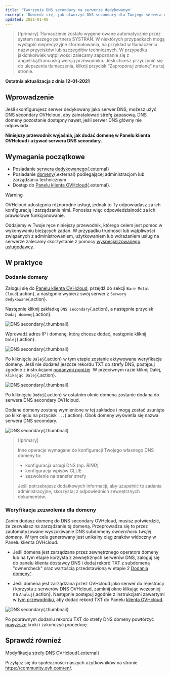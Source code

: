 ```yaml
---
title: 'Tworzenie DNS secondary na serwerze dedykowanym'
excerpt: 'Dowiedz się, jak utworzyć DNS secondary dla Twojego serwera dedykowanego OVHcloud'
updated: 2021-01-08
---
```


> [!primary]
> Tłumaczenie zostało wygenerowane automatycznie przez system naszego partnera SYSTRAN. W niektórych przypadkach mogą wystąpić nieprecyzyjne sformułowania, na przykład w tłumaczeniu nazw przycisków lub szczegółów technicznych. W przypadku jakichkolwiek wątpliwości zalecamy zapoznanie się z angielską/francuską wersją przewodnika. Jeśli chcesz przyczynić się do ulepszenia tłumaczenia, kliknij przycisk “Zaproponuj zmianę” na tej stronie.
> 

**Ostatnia aktualizacja z dnia 12-01-2021**

## Wprowadzenie

Jeśli skonfigurujesz serwer dedykowany jako serwer DNS, możesz użyć DNS secondary OVHcloud, aby zainstalować strefę zapasową. DNS domeny pozostanie dostępny nawet, jeśli serwer DNS główny nie odpowiada.

**Niniejszy przewodnik wyjaśnia, jak dodać domenę w Panelu klienta OVHcloud i używać serwera DNS secondary.**


## Wymagania początkowe

- Posiadanie [serwera dedykowanego](https://www.ovhcloud.com/pl/bare-metal/){.external}
- Posiadanie [domeny](https://www.ovh.pl/domeny/){.external} podlegającej administracjom lub zarządzaniu technicznym
- Dostęp do [Panelu klienta OVHcloud](https://www.ovh.com/auth/?action=gotomanager&from=https://www.ovh.pl/&ovhSubsidiary=pl){.external}.

> [!warning]
>
> OVHcloud udostępnia różnorodne usługi, jednak to Ty odpowiadasz za ich konfigurację i zarządzanie nimi. Ponosisz więc odpowiedzialność za ich prawidłowe funkcjonowanie.
> 
> Oddajemy w Twoje ręce niniejszy przewodnik, którego celem jest pomoc w wykonywaniu bieżących zadań. W przypadku trudności lub wątpliwości związanych z administrowaniem, użytkowaniem lub wdrażaniem usług na serwerze zalecamy skorzystanie z pomocy [wyspecjalizowanego usługodawcy](https://partner.ovhcloud.com/pl/directory/).
> 


## W praktyce

### Dodanie domeny <a name="ajoutdomaine"></a>

Zaloguj się do [Panelu klienta OVHcloud](https://www.ovh.com/auth/?action=gotomanager&from=https://www.ovh.pl/&ovhSubsidiary=pl), przejdź do sekcji `Bare Metal Cloud`{.action}, a następnie wybierz swój serwer z `Serwery dedykowane`{.action}.

Następnie kliknij zakładkę `DNS secondary`{.action}, a następnie przycisk `Dodaj domenę`{.action}.

![DNS secondary](images/cp-01.png){.thumbnail}

Wprowadź adres IP i domenę, którą chcesz dodać, następnie kliknij `Dalej`{.action}.

![DNS secondary](images/cp-02.png){.thumbnail}

Po kliknięciu `Dalej`{.action} w tym etapie zostanie aktywowana weryfikacja domeny. Jeśli nie dodałeś jeszcze rekordu TXT do strefy DNS, postępuj zgodnie z instrukcjami [podanymi poniżej](#verificationdomaine). W przeciwnym razie kliknij Dalej, `klikając Dalej`{.action}.

![DNS secondary](images/cp-03.png){.thumbnail}

Po kliknięciu `Dodaj`{.action} w ostatnim oknie domena zostanie dodana do serwera DNS secondary OVHcloud.

Dodane domeny zostaną wymienione w tej zakładce i mogą zostać usunięte po kliknięciu na przycisk `...`{.action}. Obok domeny wyświetla się nazwa serwera DNS secondary.

![DNS secondary](images/cp-05.png){.thumbnail}

> [!primary]
>
> Inne operacje wymagane do konfiguracji Twojego własnego DNS domeny to:
>
> - konfiguracja usługi DNS (np. *BIND*)
> - konfiguracja wpisów GLUE
> - zezwolenie na transfer strefy
>
> Jeśli potrzebujesz dodatkowych informacji, aby uzupełnić te zadania administracyjne, skorzystaj z odpowiednich zewnętrznych dokumentów.

### Weryfikacja zezwolenia dla domeny <a name="verificationdomaine"></a>

Zanim dodasz domenę do DNS secondary OVHcloud, musisz potwierdzić, że zezwalasz na zarządzanie tą domeną. Przeprowadza się to przez zautomatyzowane wyszukiwanie DNS subdomeny *ownercheck.twojej domeny*. W tym celu generowany jest unikalny ciąg znaków widoczny w Panelu klienta OVHcloud.

- Jeśli domena jest zarządzana przez zewnętrznego operatora domeny lub na tym etapie korzysta z zewnętrznych serwerów DNS, zaloguj się do panelu klienta dostawcy DNS i dodaj rekord TXT z subdomeną "ownercheck" oraz wartością przedstawioną w etapie 2 [Dodania domeny"](#ajoutdomaine).

- Jeśli domena jest zarządzana przez OVHcloud jako serwer do rejestracji i korzysta z serwerów DNS OVHcloud, zamknij okno klikając wcześniej na `Anuluj`{.action}. Następnie postępuj zgodnie z instrukcjami zawartymi w [tym przewodniku](../../domains/hosting_www_jak_edytowac_strefe_dns/), aby dodać rekord TXT do Panelu [klienta OVHcloud](https://www.ovh.com/auth/?action=gotomanager&from=https://www.ovh.pl/&ovhSubsidiary=pl).

![DNS secondary](images/cp-04.png){.thumbnail}

Po poprawnym dodaniu rekordu TXT do strefy DNS domeny powtórzyć [powyższe](#ajoutdomaine) kroki i zakończyć procedurę.

## Sprawdź również

[Modyfikacja strefy DNS OVHcloud](/pages/web/domains/dns_zone_edit){.external}

Przyłącz się do społeczności naszych użytkowników na stronie <https://community.ovh.com/en/>.
